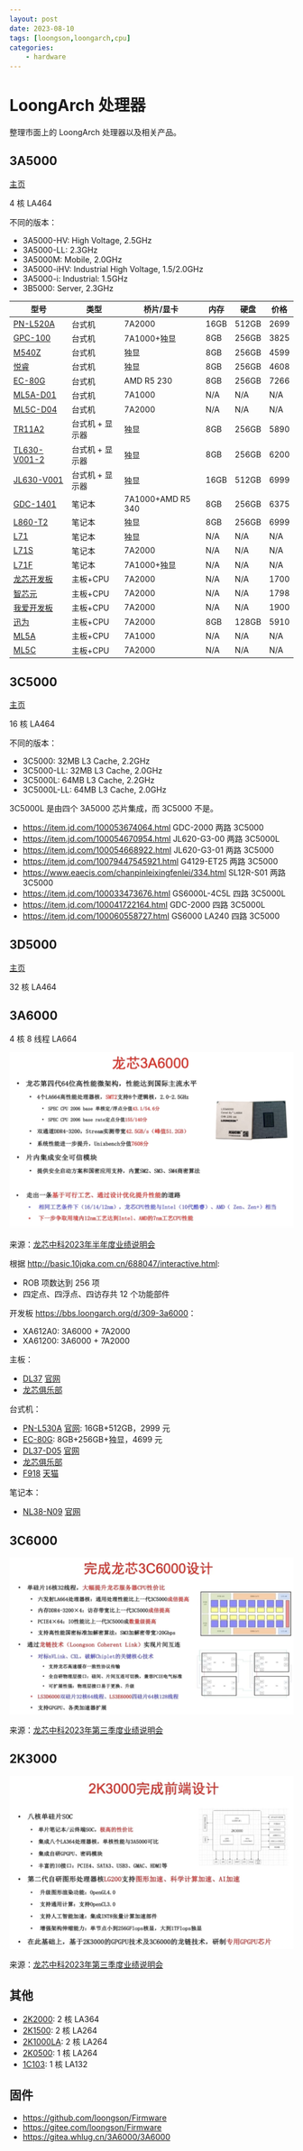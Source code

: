 ```yaml
---
layout: post
date: 2023-08-10
tags: [loongson,loongarch,cpu]
categories:
    - hardware
---
```


# LoongArch 处理器

整理市面上的 LoongArch 处理器以及相关产品。

<!-- more -->

## 3A5000

[主页](https://www.loongson.cn/product/show?id=10)

4 核 LA464

不同的版本：

- 3A5000-HV: High Voltage, 2.5GHz
- 3A5000-LL: 2.3GHz
- 3A5000M: Mobile, 2.0GHz
- 3A5000-iHV: Industrial High Voltage, 1.5/2.0GHz
- 3A5000-i: Industrial: 1.5GHz
- 3B5000: Server, 2.3GHz

| 型号                                                           | 类型            | 桥片/显卡         | 内存 | 硬盘  | 价格 |
|----------------------------------------------------------------|---------------|-------------------|------|-------|------|
| [PN-L520A](https://item.jd.com/10074790246806.html)            | 台式机          | 7A2000            | 16GB | 512GB | 2699 |
| [GPC-100](https://item.jd.com/100017987513.html)               | 台式机          | 7A1000+独显       | 8GB  | 256GB | 3825 |
| [M540Z](https://item.jd.com/100044255754.html)                 | 台式机          | 独显              | 8GB  | 256GB | 4599 |
| [悦睿](https://item.jd.com/100023656622.html)                  | 台式机          | 独显              | 8GB  | 256GB | 4608 |
| [EC-80G](https://item.jd.com/100029037278.html)                | 台式机          | AMD R5 230        | 8GB  | 256GB | 7266 |
| [ML5A-D01](https://www.eaecis.com/cp_94/874.html)              | 台式机          | 7A1000            | N/A  | N/A   | N/A  |
| [ML5C-D04](https://www.eaecis.com/cp_94/873.html)              | 台式机          | 7A2000            | N/A  | N/A   | N/A  |
| [TR11A2](https://item.jd.com/100043060855.html)                | 台式机 + 显示器 | 独显              | 8GB  | 256GB | 5890 |
| [TL630-V001-2](https://item.jd.com/100044512026.html)          | 台式机 + 显示器 | 独显              | 8GB  | 256GB | 6200 |
| [JL630-V001](https://item.jd.com/100047587985.html)            | 台式机 + 显示器 | 独显              | 16GB | 512GB | 6999 |
| [GDC-1401](https://item.jd.com/100016595171.html)              | 笔记本          | 7A1000+AMD R5 340 | 8GB  | 256GB | 6375 |
| [L860-T2](https://item.jd.com/100037403828.html)               | 笔记本          | 独显              | 8GB  | 256GB | 6999 |
| [L71](https://www.eaecis.com/cp_95/877.html)                   | 笔记本          | 独显              | N/A  | N/A   | N/A  |
| [L71S](https://www.eaecis.com/cp_95/875.html)                  | 笔记本          | 7A2000            | N/A  | N/A   | N/A  |
| [L71F](https://www.eaecis.com/cp_95/924.html)                  | 笔记本          | 7A1000+独显       | N/A  | N/A   | N/A  |
| [龙芯开发板](https://item.taobao.com/item.htm?id=682906828504) | 主板+CPU        | 7A2000            | N/A  | N/A   | 1700 |
| [智芯元](https://item.taobao.com/item.htm?id=717408690295)     | 主板+CPU        | 7A2000            | N/A  | N/A   | 1798 |
| [我爱开发板](https://item.taobao.com/item.htm?id=683776108019) | 主板+CPU        | 7A2000            | N/A  | N/A   | 1900 |
| [迅为](https://item.taobao.com/item.htm?id=690758505114)       | 主板+CPU        | 7A2000            | 8GB  | 128GB | 5910 |
| [ML5A](https://www.eaecis.com/cp_92/853.html)                  | 主板+CPU        | 7A1000            | N/A  | N/A   | N/A  |
| [ML5C](https://www.eaecis.com/cp_92/872.html)                  | 主板+CPU        | 7A2000            | N/A  | N/A   | N/A  |

## 3C5000

[主页](https://www.loongson.cn/product/show?id=15)

16 核 LA464

不同的版本：

- 3C5000: 32MB L3 Cache, 2.2GHz
- 3C5000-LL: 32MB L3 Cache, 2.0GHz
- 3C5000L: 64MB L3 Cache, 2.2GHz
- 3C5000L-LL: 64MB L3 Cache, 2.0GHz

3C5000L 是由四个 3A5000 芯片集成，而 3C5000 不是。

- <https://item.jd.com/100053674064.html> GDC-2000 两路 3C5000
- <https://item.jd.com/100054670954.html> JL620-G3-00 两路 3C5000L
- <https://item.jd.com/100054668922.html> JL620-G3-01 两路 3C5000
- <https://item.jd.com/10079447545921.html> G4129-ET25 两路 3C5000
- <https://www.eaecis.com/chanpinleixingfenlei/334.html> SL12R-S01 两路 3C5000
- <https://item.jd.com/100033473676.html> GS6000L-4C5L 四路 3C5000L
- <https://item.jd.com/100041722164.html> GDC-2000 四路 3C5000L
- <https://item.jd.com/100060558727.html> GS6000 LA240 四路 3C5000

## 3D5000

[主页](https://www.loongson.cn/product/show?id=21)

32 核 LA464

## 3A6000

4 核 8 线程 LA664

![](3a6000.png)

来源：[龙芯中科2023年半年度业绩说明会](https://roadshow.sseinfo.com/roadshowIndex.do?id=14977)

根据 <http://basic.10jqka.com.cn/688047/interactive.html>:

- ROB 项数达到 256 项
- 四定点、四浮点、四访存共 12 个功能部件

开发板 <https://bbs.loongarch.org/d/309-3a6000>：

- XA612A0: 3A6000 + 7A2000
- XA61200: 3A6000 + 7A2000

主板：

- [DL37](https://item.jd.com/10092331777554.html) [官网](https://www.eaecis.com/cp_92/963.html)
- [龙芯俱乐部](https://item.taobao.com/item.htm?id=743837636202)

台式机：

- [PN-L530A](https://item.jd.com/10090990632336.html) [官网](https://pnxc.cn/Products-Center/12/262.html): 16GB+512GB，2999 元
- [EC-80G](https://item.jd.com/100076186619.html): 8GB+256GB+独显，4699 元
- [DL37-D05](https://item.jd.com/10092330519232.html) [官网](https://www.eaecis.com/cp_94/960.html)
- [龙芯俱乐部](https://item.taobao.com/item.htm?id=746096291480)
- [F918](https://item.taobao.com/item.htm?id=747648718264) [天猫](https://detail.tmall.com/item.htm?id=745565351633)

笔记本：

- [NL38-N09](https://item.jd.com/10092331328613.html) [官网](https://www.eaecis.com/cp_95/962.html)

## 3C6000

![](3c6000.png)

来源：[龙芯中科2023年第三季度业绩说明会](https://roadshow.sseinfo.com/roadshowIndex.do?id=16536)

## 2K3000

![](2k3000.png)

来源：[龙芯中科2023年第三季度业绩说明会](https://roadshow.sseinfo.com/roadshowIndex.do?id=16536)

## 其他

- [2K2000](https://www.loongson.cn/product/show?id=20): 2 核 LA364
- [2K1500](https://www.loongson.cn/product/show?id=19): 2 核 LA264
- [2K1000LA](https://www.loongson.cn/product/show?id=8): 2 核 LA264
- [2K0500](https://www.loongson.cn/product/show?id=9): 1 核 LA264
- [1C103](https://www.loongson.cn/product/show?id=18): 1 核 LA132

## 固件

- <https://github.com/loongson/Firmware>
- <https://gitee.com/loongson/Firmware>
- <https://gitea.whlug.cn/3A6000/3A6000>

